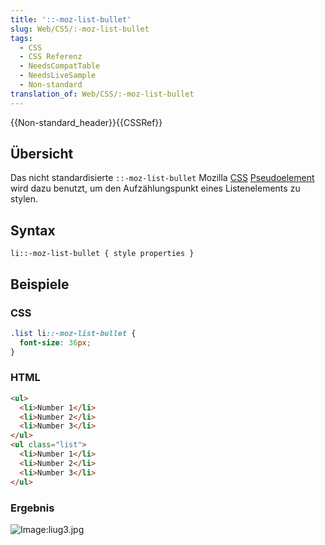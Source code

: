 ```yaml
---
title: '::-moz-list-bullet'
slug: Web/CSS/:-moz-list-bullet
tags:
  - CSS
  - CSS Referenz
  - NeedsCompatTable
  - NeedsLiveSample
  - Non-standard
translation_of: Web/CSS/:-moz-list-bullet
---
```

{{Non-standard_header}}{{CSSRef}}

## Übersicht

Das nicht standardisierte `::-moz-list-bullet` Mozilla [CSS](/de/docs/Web/CSS) [Pseudoelement](/de/docs/Web/CSS/Pseudo-elements) wird dazu benutzt, um den Aufzählungspunkt eines Listenelements zu stylen.

## Syntax

    li::-moz-list-bullet { style properties }

## Beispiele

### CSS

```css
.list li::-moz-list-bullet {
  font-size: 36px;
}
```

### HTML

```html
<ul>
  <li>Number 1</li>
  <li>Number 2</li>
  <li>Number 3</li>
</ul>
<ul class="list">
  <li>Number 1</li>
  <li>Number 2</li>
  <li>Number 3</li>
</ul>
```

### Ergebnis

![Image:liug3.jpg](/@api/deki/files/745/=Liug3.jpg)
